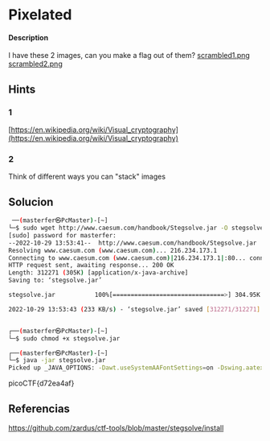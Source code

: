 # Pixelated

#### Description
I have these 2 images, can you make a flag out of them? [scrambled1.png](https://mercury.picoctf.net/static/e8054e22552c6aba591cdf7440eb25e4/scrambled1.png) [scrambled2.png](https://mercury.picoctf.net/static/e8054e22552c6aba591cdf7440eb25e4/scrambled2.png)

## Hints
### 1
[https://en.wikipedia.org/wiki/Visual_cryptography](https://en.wikipedia.org/wiki/Visual_cryptography)

### 2
Think of different ways you can "stack" images


## Solucion

```bash
 ──(masterfer㉿PcMaster)-[~]
└─$ sudo wget http://www.caesum.com/handbook/Stegsolve.jar -O stegsolve.jar
[sudo] password for masterfer: 
--2022-10-29 13:53:41--  http://www.caesum.com/handbook/Stegsolve.jar
Resolving www.caesum.com (www.caesum.com)... 216.234.173.1
Connecting to www.caesum.com (www.caesum.com)|216.234.173.1|:80... connected.
HTTP request sent, awaiting response... 200 OK
Length: 312271 (305K) [application/x-java-archive]
Saving to: ‘stegsolve.jar’

stegsolve.jar           100%[===============================>] 304.95K   233KB/s    in 1.3s    

2022-10-29 13:53:43 (233 KB/s) - ‘stegsolve.jar’ saved [312271/312271]


┌──(masterfer㉿PcMaster)-[~]
└─$ sudo chmod +x stegsolve.jar 

┌──(masterfer㉿PcMaster)-[~]
└─$ java -jar stegsolve.jar
Picked up _JAVA_OPTIONS: -Dawt.useSystemAAFontSettings=on -Dswing.aatext=true


```
picoCTF{d72ea4af}

## Referencias
https://github.com/zardus/ctf-tools/blob/master/stegsolve/install